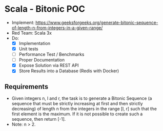 # Scala - Bitonic POC

- Implement: https://www.geeksforgeeks.org/generate-bitonic-sequence-of-length-n-from-integers-in-a-given-range/
- Red Team: Scala 3x
- Do:
    - [x] Implementation
    - [x] Unit tests
    - [ ] Performance Test / Benchmarks
    - [ ] Proper Documentation
    - [x] Expose Solution via REST API
    - [x] Store Results into a Database (Redis with Docker)

## Requirements

- Given integers n, l and r, the task is to generate a Bitonic Sequence 
(a sequence that must be strictly increasing at first and then strictly decreasing) 
of length n from the integers in the range [l, r] such that the first element is the maximum.
If it is not possible to create such a sequence, then return [-1].
- Note: n > 2.